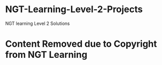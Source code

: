 # NGT-Learning-Level-2-Projects
NGT learning Level 2 Solutions
# Content Removed due to Copyright from NGT Learning
